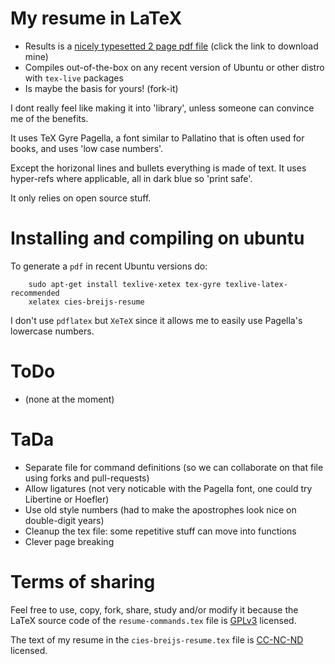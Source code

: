 # My resume in LaTeX

 * Results is a [nicely typesetted 2 page pdf file](https://github.com/cies/resume/blob/master/cies-breijs-resume.pdf?raw=true) (click the link to download mine)
 * Compiles out-of-the-box on any recent version of Ubuntu or other distro with `tex-live` packages
 * Is maybe the basis for yours! (fork-it)


I dont really feel like making it into 'library', unless someone can
convince me of the benefits.

It uses TeX Gyre Pagella, a font similar to Pallatino that is often used for books, and uses 'low case numbers'.

Except the horizonal lines and bullets everything is made of text.  It uses hyper-refs where applicable, all in dark blue so 'print safe'.

It only relies on open source stuff.



# Installing and compiling on ubuntu

To generate a `pdf` in recent Ubuntu versions do:

        sudo apt-get install texlive-xetex tex-gyre texlive-latex-recommended
        xelatex cies-breijs-resume

I don't use `pdflatex` but `XeTeX` since it allows me to easily use Pagella's lowercase numbers.



# ToDo

  * (none at the moment)


# TaDa

  * Separate file for command definitions (so we can collaborate on that file using forks and pull-requests)
  * Allow ligatures (not very noticable with the Pagella font, one could try Libertine or Hoefler)
  * Use old style numbers (had to make the apostrophes look nice on double-digit years)
  * Cleanup the tex file: some repetitive stuff can move into functions
  * Clever page breaking


# Terms of sharing

Feel free to use, copy, fork, share, study and/or modify it because the LaTeX source code of the `resume-commands.tex` file is [GPLv3](http://www.gnu.org/licenses/quick-guide-gplv3.html) licensed.

The text of my resume in the `cies-breijs-resume.tex` file is [CC-NC-ND](http://creativecommons.org/licenses/by-nc-nd/3.0/) licensed.
